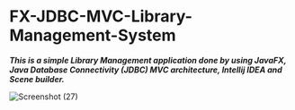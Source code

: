 # FX-JDBC-MVC-Library-Management-System

***This is a simple Library Management application done by using JavaFX, Java Database Connectivity (JDBC) MVC architecture,  Intellij IDEA  and Scene builder.***

![Screenshot (27)](https://user-images.githubusercontent.com/35406756/66266311-f5267500-e840-11e9-8a36-1138faa1cfdd.png)
